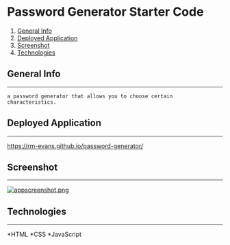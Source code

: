 # Password Generator Starter Code

1. [General Info](#general-info)
2. [Deployed Application](#deployed-application)
3. [Screenshot](#screenshot)
4. [Technologies](#technologies)

## General Info
***
    a password generator that allows you to choose certain characteristics.

## Deployed Application
***
https://rm-evans.github.io/password-generator/

## Screenshot
***
[![appscreenshot.png](https://i.postimg.cc/yNV4P7Nw/appscreenshot.png)](https://postimg.cc/w1bGx8LV)

## Technologies
***

*HTML
*CSS
*JavaScript
